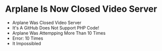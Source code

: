 # Arplane Is Now Closed Video Server
* Arplane Was Closed Video Server
* It's A GitHub Does Not Support PHP Code!
* Arplane Was Attempping More Than 10 Times
* Error: 10 Times
* It Impossibled
